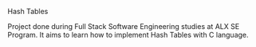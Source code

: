 Hash Tables


Project done during Full Stack Software Engineering studies at ALX SE Program. It aims to learn how to implement Hash Tables with C language.
